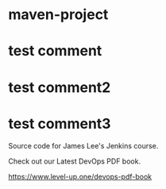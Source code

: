 # maven-project
# test comment
# test comment2
# test comment3

Source code for James Lee's Jenkins course.

Check out our Latest DevOps PDF book.

https://www.level-up.one/devops-pdf-book
